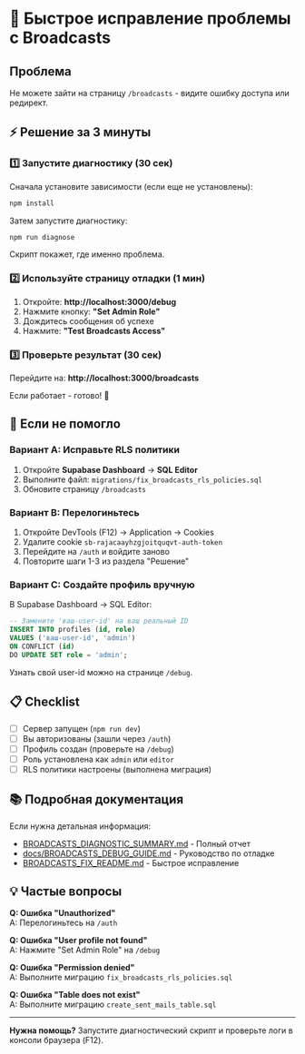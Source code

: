 # 🚀 Быстрое исправление проблемы с Broadcasts

## Проблема
Не можете зайти на страницу `/broadcasts` - видите ошибку доступа или редирект.

## ⚡ Решение за 3 минуты

### 1️⃣ Запустите диагностику (30 сек)

Сначала установите зависимости (если еще не установлены):
```bash
npm install
```

Затем запустите диагностику:
```bash
npm run diagnose
```

Скрипт покажет, где именно проблема.

### 2️⃣ Используйте страницу отладки (1 мин)

1. Откройте: **http://localhost:3000/debug**
2. Нажмите кнопку: **"Set Admin Role"**
3. Дождитесь сообщения об успехе
4. Нажмите: **"Test Broadcasts Access"**

### 3️⃣ Проверьте результат (30 сек)

Перейдите на: **http://localhost:3000/broadcasts**

Если работает - готово! 🎉

## 🔧 Если не помогло

### Вариант A: Исправьте RLS политики

1. Откройте **Supabase Dashboard** → **SQL Editor**
2. Выполните файл: `migrations/fix_broadcasts_rls_policies.sql`
3. Обновите страницу `/broadcasts`

### Вариант B: Перелогиньтесь

1. Откройте DevTools (F12) → Application → Cookies
2. Удалите cookie `sb-rajacaayhzgjoitquqvt-auth-token`
3. Перейдите на `/auth` и войдите заново
4. Повторите шаги 1-3 из раздела "Решение"

### Вариант C: Создайте профиль вручную

В Supabase Dashboard → SQL Editor:

```sql
-- Замените 'ваш-user-id' на ваш реальный ID
INSERT INTO profiles (id, role) 
VALUES ('ваш-user-id', 'admin')
ON CONFLICT (id) 
DO UPDATE SET role = 'admin';
```

Узнать свой user-id можно на странице `/debug`.

## 📋 Checklist

- [ ] Сервер запущен (`npm run dev`)
- [ ] Вы авторизованы (зашли через `/auth`)
- [ ] Профиль создан (проверьте на `/debug`)
- [ ] Роль установлена как `admin` или `editor`
- [ ] RLS политики настроены (выполнена миграция)

## 📚 Подробная документация

Если нужна детальная информация:
- [BROADCASTS_DIAGNOSTIC_SUMMARY.md](BROADCASTS_DIAGNOSTIC_SUMMARY.md) - Полный отчет
- [docs/BROADCASTS_DEBUG_GUIDE.md](docs/BROADCASTS_DEBUG_GUIDE.md) - Руководство по отладке
- [BROADCASTS_FIX_README.md](BROADCASTS_FIX_README.md) - Быстрое исправление

## 💡 Частые вопросы

**Q: Ошибка "Unauthorized"**  
A: Перелогиньтесь на `/auth`

**Q: Ошибка "User profile not found"**  
A: Нажмите "Set Admin Role" на `/debug`

**Q: Ошибка "Permission denied"**  
A: Выполните миграцию `fix_broadcasts_rls_policies.sql`

**Q: Ошибка "Table does not exist"**  
A: Выполните миграцию `create_sent_mails_table.sql`

---

**Нужна помощь?** Запустите диагностический скрипт и проверьте логи в консоли браузера (F12).

